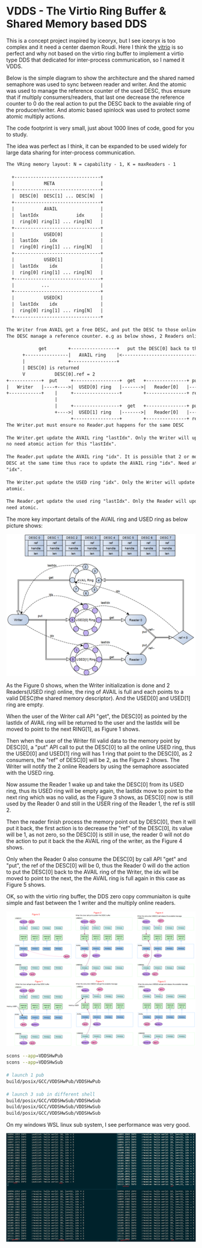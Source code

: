
# VDDS - The Virtio Ring Buffer & Shared Memory based DDS

This is a concept project inspired by iceoryx, but I see iceoryx is too complex and it need a center daemon Roudi.
Here I think the [vitrio](https://docs.kernel.org/driver-api/virtio/virtio.html) is so perfect and why not based on the virtio ring buffer to implement a virtio type DDS that dedicated for inter-process communication, so I named it VDDS.

Below is the simple diagram to show the architecture and the shared named semaphore was used to sync between reader and writer. And the atomic was used to manage the reference counter of the used DESC, thus ensure that if multiply consumers/readers, that last one decrease the reference counter to 0 do the real action to put the DESC back to the avaiable ring of the producer/writer. And atomic based spinlock was used to protect some atomic multiply actions.

The code footprint is very small, just about 1000 lines of code, good for you to study.

The idea was perfect as I think, it can be expanded to be used widely for large data sharing for inter-process communication.

```txt
The VRing memory layout: N = capability - 1, K = maxReaders - 1

  +--------------------------------+
  |           META                 |
  +--------------------------------+
  |  DESC[0]  DESC[1] ... DESC[N]  |
  +--------------------------------+
  |           AVAIL                |
  |  lastIdx              idx      |
  |  ring[0] ring[1] ... ring[N]   |
  +--------------------------------+
  |           USED[0]              |
  |  lastIdx    idx                |
  |  ring[0] ring[1] ... ring[N]   |
  +--------------------------------+
  |           USED[1]              |
  |  lastIdx    idx                |
  |  ring[0] ring[1] ... ring[N]   |
  +--------------------------------+
  |          ...                   |
  +--------------------------------+
  |           USED[K]              |
  |  lastIdx    idx                |
  |  ring[0] ring[1] ... ring[N]   |
  +--------------------------------+

The Writer from AVAIL get a free DESC, and put the DESC to those onlined reader used ring.
The DESC manage a reference counter. e.g as below shows, 2 Readers online:

            get        +-----------------+   put the DESC[0] back to the AVAIL ring
      +----------------|   AVAIL ring    |<---------------------------------------------------+
      |                +-----------------+                                                    |
      | DESC[0] is returned                                                                   |
      V           DESC[0].ref = 2                                                             |
+------------+  put     +-----------------+  get   +---------------+ put: DESC[0].ref--,      |
|   Writer   |----+---->|  USED[0] ring   |------->|   Reader[0]   |------------------[END]   |
+------------+    |     +-----------------+        +---------------+ ref > 0, stop            |
                  |                                                                           |
                  |     +-----------------+  get   +---------------+ put: DESC[0].ref--,      |
                  +---->|  USED[1] ring   |------->|   Reader[0]   |--------------------------+
                        +-----------------+        +---------------+ ref == 0, release
The Writer.put must ensure no Reader.put happens for the same DESC

The Writer.get update the AVAIL ring "lastIdx". Only the Writer will update this "lastIdx",
no need atomic action for this "lastIdx".

The Reader.put update the AVAIL ring "idx". It is possible that 2 or more readers put different
DESC at the same time thus race to update the AVAIL ring "idx". Need atomic action for this
"idx".

The Writer.put update the USED ring "idx". Only the Writer will update this "idx", no need
atomic.

The Reader.get update the used ring "lastIdx". Only the Reader will update this "lastIdx", no
need atomic.
```

The more key important details of the AVAIL ring and USED ring as below picture shows:

![virtio ring dds arch](../images/virtio-ring-buffer-arch.png)

As the Figure 0 shows, when the Writer initialization is done and 2 Readers(USED ring) online, the ring of AVAIL is full and each points to a valid DESC(the shared memory descriptor). And the USED[0] and USED[1] ring are empty.

When the user of the Writer call API "get", the DESC[0] as pointed by the lastIdx of AVAIL ring will be returned to the user and the lastIdx will be moved to point to the next RING[1], as Figure 1 shows.

Then when the user of the Writer fill valid data to the memory point by DESC[0], a "put" API call to put the DESC[0] to all the online USED ring, thus the USED[0] and USED[1] ring will has 1 ring that point to the DESC[0], as 2 consumers, the "ref" of DESC[0] will be 2, as the Figure 2 shows. The Writer will notify the 2 online Readers by using the semaphore associated with the USED ring.

Now assume the Reader 1 wake up and take the DESC[0] from its USED ring, thus its USED ring will be empty again, the lastIdx move to point to the next ring which was no valid, as the Figure 3 shows, as DESC[0] now is still used by the Reader 0 and still in the USER ring of the Reader 1, the ref is still 2.

Then the reader finish process the memory point out by DESC[0], then it will put it back, the first action is to decrease the "ref" of the DESC[0], its value will be 1, as not zero, so the DESC[0] is still in use, the reader 0 will not do the action to put it back the the AVAIL ring of the writer, as the Figure 4 shows.

Only when the Reader 0 also consume the DESC[0] by call API "get" and "put", the ref of the DESC[0] will be 0, thus the Reader 0 will do the action to put the DESC[0] back to the AVAIL ring of the Writer, the idx will be moved to point to the next, the the AVAIL ring is full again in this case as Figure 5 shows.

OK, so with the virtio ring buffer, the DDS zero copy communiaiton is quite simple and fast between the 1 writer and the multiply online readers.

![virtio-ring-buffer-dds](../images/virtio-ring-buffer-dds.png)

```sh
scons --app=VDDSHwPub
scons --app=VDDSHwSub

# launch 1 pub
build/posix/GCC/VDDSHwPub/VDDSHwPub

# launch 3 sub in different shell
build/posix/GCC/VDDSHwSub/VDDSHwSub
build/posix/GCC/VDDSHwSub/VDDSHwSub
build/posix/GCC/VDDSHwSub/VDDSHwSub
```

On my windows WSL linux sub system, I see performance was very good.

![hello_world_sample](../images/virtio-DDS-helloworld-sample.png)